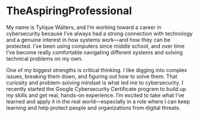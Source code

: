 # TheAspiringProfessional
My name is Tylique Walters, and I’m working toward a career in cybersecurity because I’ve always had a strong connection with technology and a genuine interest in how systems work—and how they can be protected. I’ve been using computers since middle school, and over time I’ve become really comfortable navigating different systems and solving technical problems on my own.

One of my biggest strengths is critical thinking. I like digging into complex issues, breaking them down, and figuring out how to solve them. That curiosity and problem-solving mindset is what led me to cybersecurity. I recently started the Google Cybersecurity Certificate program to build up my skills and get real, hands-on experience. I’m excited to take what I’ve learned and apply it in the real world—especially in a role where I can keep learning and help protect people and organizations from digital threats.
